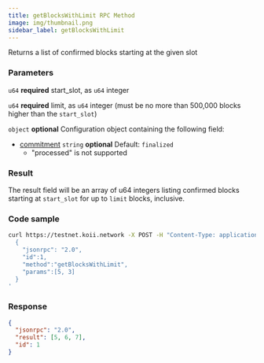 ```yaml
---
title: getBlocksWithLimit RPC Method
image: img/thumbnail.png
sidebar_label: getBlocksWithLimit
---
```

Returns a list of confirmed blocks starting at the given slot

### Parameters
`u64` **required**
start\_slot, as `u64` integer

`u64` **required**
limit, as `u64` integer (must be no more than 500,000 blocks higher than the `start_slot`)

`object` **optional**
Configuration object containing the following field:
  - [commitment](/develop/rpcapi/intro#configuring-state-commitment) `string` **optional**
      Default: `finalized`
      - "processed" is not supported

### Result

The result field will be an array of u64 integers listing confirmed blocks starting at `start_slot` for up to `limit` blocks, inclusive.

### Code sample

```bash
curl https://testnet.koii.network -X POST -H "Content-Type: application/json" -d '
  {
    "jsonrpc": "2.0",
    "id":1,
    "method":"getBlocksWithLimit",
    "params":[5, 3]
  }
'
```


### Response

```json
{
  "jsonrpc": "2.0",
  "result": [5, 6, 7],
  "id": 1
}
```
